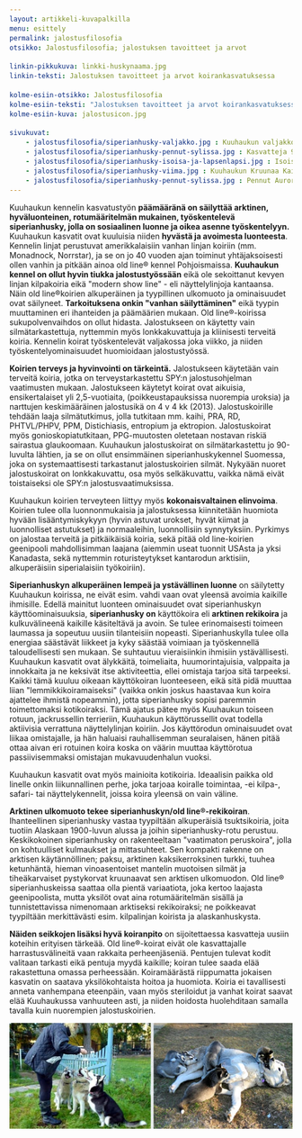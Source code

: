 ```yaml
---
layout: artikkeli-kuvapalkilla
menu: esittely
permalink: jalostusfilosofia
otsikko: Jalostusfilosofia; jalostuksen tavoitteet ja arvot

linkin-pikkukuva: linkki-huskynaama.jpg
linkin-teksti: Jalostuksen tavoitteet ja arvot koirankasvatuksessa

kolme-esiin-otsikko: Jalostusfilosofia
kolme-esiin-teksti: "Jalostuksen tavoitteet ja arvot koirankasvatuksessa. Tasapainossa luonne, terveys, käyttöominaisuudet ja oikea arktinen ulkomuoto."
kolme-esiin-kuva: jalostusicon.jpg

sivukuvat:
    - jalostusfilosofia/siperianhusky-valjakko.jpg : Kuuhaukun valjakko
    - jalostusfilosofia/siperianhusky-pennut-sylissa.jpg : Kasvatteja 9 pennun pentueesta
    - jalostusfilosofia/siperianhusky-isoisa-ja-lapsenlapsi.jpg : Isoisä ja lapsenlapsi, 10 vuoden ikäero
    - jalostusfilosofia/siperianhusky-viima.jpg : Kuuhaukun Kruunaa Kaiken, Viima
    - jalostusfilosofia/siperianhusky-pennut-sylissa.jpg : Pennut Aurora Nocturne & Canis Majoris
---
```


Kuuhaukun kennelin kasvatustyön **päämääränä on säilyttää arktinen, hyväluonteinen, 
rotumääritelmän mukainen, työskentelevä siperianhusky, jolla on sosiaalinen luonne ja 
oikea asenne työskentelyyn.** Kuuhaukun kasvatit ovat kuuluisia niiden **hyvästä ja avoimesta 
luonteesta**. Kennelin linjat perustuvat amerikkalaisiin vanhan linjan koiriin (mm. Monadnock, Norrstar), 
ja se on jo 40 vuoden ajan toiminut yhtäjaksoisesti ollen vanhin ja pitkään ainoa old line®
kennel Pohjoismaissa. **Kuuhaukun kennel on ollut hyvin tiukka jalostustyössään** eikä ole 
sekoittanut kevyen linjan kilpakoiria eikä "modern show line" - eli näyttelylinjoja 
kantaansa. Näin old line®koirien alkuperäinen ja tyypillinen ulkomuoto ja ominaisuudet 
ovat säilyneet. **Tarkoituksena onkin "vanhan säilyttäminen"** eikä tyypin muuttaminen eri 
ihanteiden ja päämäärien mukaan. Old line®-koirissa sukupolvenvaihdos on ollut hidasta. Jalostukseen on käytetty vain silmätarkastettuja, nyttemmin myös lonkkakuvattuja 
ja kliinisesti terveitä koiria. Kennelin koirat 
työskentelevät valjakossa joka viikko, ja niiden työskentelyominaisuudet huomioidaan 
jalostustyössä.

**Koirien terveys ja hyvinvointi on tärkeintä.** Jalostukseen käytetään 
vain terveitä koiria, jotka on terveystarkastettu SPY:n jalostusohjelman vaatimusten 
mukaan. Jalostukseen käytetyt koirat ovat aikuisia, ensikertalaiset yli 2,5-vuotiaita, 
(poikkeustapauksissa nuorempia uroksia) ja narttujen keskimääräinen jalostusikä on 4 v 4 kk 
(2013). Jalostuskoirille tehdään laaja silmätutkimus, jolla tutkitaan mm. kaihi, PRA, 
RD, PHTVL/PHPV, PPM, Distichiasis, entropium ja ektropion. Jalostuskoirat myös 
gonioskopiatutkitaan, PPG-muutosten oletetaan nostavan riskiä sairastua glaukoomaan. 
Kuuhaukun jalostuskoirat on silmätarkastettu jo 90-luvulta lähtien, ja se on ollut 
ensimmäinen siperianhuskykennel Suomessa, joka on systemaattisesti tarkastanut jalostuskoirien 
silmät. Nykyään nuoret jalostuskoirat on lonkkakuvattu, osa myös selkäkuvattu, 
vaikka nämä eivät toistaiseksi ole SPY:n jalostusvaatimuksissa.

Kuuhaukun koirien terveyteen liittyy myös **kokonaisvaltainen elinvoima**. Koirien 
tulee olla luonnonmukaisia ja jalostuksessa kiinnitetään huomiota hyvään lisääntymiskykyyn 
(hyvin astuvat urokset, hyvät kiimat ja luonnolliset astutukset) ja normaaleihin, 
luonnollisiin synnytyksiin. Pyrkimys on jalostaa terveitä ja pitkäikäisiä koiria, sekä 
pitää old line-koirien geenipooli mahdollisimman laajana (aiemmin useat tuonnit USAsta ja yksi Kanadasta,
sekä nyttemmin roturisteytykset kantarodun 
arktisiin, alkuperäisiin siperialaisiin työkoiriin).

**Siperianhuskyn alkuperäinen lempeä ja ystävällinen luonne** on säilytetty Kuuhaukun koirissa, 
ne eivät esim. vahdi vaan ovat yleensä avoimia kaikille ihmisille. Edellä mainitut luonteen 
ominaisuudet ovat siperianhuskyn käyttöominaisuuksia, **siperianhusky on** käyttökoira eli **arktinen
rekikoira** ja kulkuvälineenä kaikille käsiteltävä ja avoin. Se tulee erinomaisesti toimeen laumassa ja 
sopeutuu uusiin tilanteisiin nopeasti. 
Siperianhuskylla tulee olla energiaa säästävät liikkeet ja kyky säästää voimiaan ja työskennellä 
taloudellisesti sen mukaan. Se suhtautuu vieraisiinkin 
ihmisiin ystävällisesti. Kuuhaukun kasvatit ovat älykkäitä, toimeliaita, huumorintajuisia, 
valppaita ja innokkaita ja ne keksivät itse aktiviteettia, ellei omistaja tarjoa sitä tarpeeksi. 
Kaikki tämä kuuluu oikeaan käyttökoiran luonteeseen, eikä sitä pidä muuttaa liian "lemmikkikoiramaiseksi" 
(vaikka onkin joskus haastavaa kun koira ajattelee ihmistä nopeammin), jotta siperianhusky sopisi 
paremmin toimettomaksi kotikoiraksi. Tämä ajatus pätee myös Kuuhaukun toiseen rotuun, jackrussellin 
terrieriin, Kuuhaukun käyttörussellit ovat todella aktiivisia verrattuna näyttelylinjan koiriin. 
Jos käyttörodun ominaisuudet ovat liikaa omistajalle, ja hän haluaisi rauhallisemman seuralaisen, 
hänen pitää ottaa aivan eri rotuinen koira koska on väärin muuttaa käyttörotua passiivisemmaksi 
omistajan mukavuudenhalun vuoksi.

Kuuhaukun kasvatit ovat myös mainioita kotikoiria. Ideaalisin paikka old linelle onkin liikunnallinen 
perhe, joka tarjoaa koiralle toimintaa, -ei kilpa-, safari- tai näyttelykennelit, joissa koira 
yleensä on vain väline.

**Arktinen ulkomuoto tekee siperianhuskyn/old line®-rekikoiran**. Ihanteellinen siperianhusky vastaa 
tyypiltään alkuperäisiä tsuktsikoiria, joita tuotiin Alaskaan 1900-luvun alussa ja joihin 
siperianhusky-rotu perustuu. Keskikokoinen siperianhusky on rakenteeltaan "vaatimaton peruskoira", 
jolla on kohtuulliset kulmaukset ja mittasuhteet. Sen kompakti rakenne on arktisen käytännöllinen; 
paksu, arktinen kaksikerroksinen turkki, tuuhea ketunhäntä, hieman vinoasentoiset mantelin 
muotoisen silmät ja tiheäkarvaiset pystykorvat kruunaavat sen arktisen ulkomuodon. Old line®
siperianhuskeissa saattaa olla pientä variaatiota, joka kertoo laajasta geenipoolista, mutta 
yksilöt ovat aina rotumääritelmän sisällä ja tunnistettavissa nimenomaan arktiseksi rekikoiraksi; 
ne poikkeavat tyypiltään merkittävästi esim. kilpalinjan koirista ja alaskanhuskysta.

**Näiden seikkojen lisäksi hyvä koiranpito** on sijoitettaessa kasvatteja uusiin koteihin 
erityisen tärkeää. Old line®-koirat eivät ole kasvattajalle harrastusvälineitä vaan rakkaita perheenjäseniä. 
Pentujen tulevat kodit valitaan tarkasti eikä pentuja myydä kaikille; koiran tulee saada 
elää rakastettuna omassa perheessään. Koiramäärästä riippumatta jokaisen kasvatin on saatava 
yksilökohtaista hoitoa ja huomiota. Koiria ei tavallisesti anneta vanhempana eteenpäin, 
vaan myös steriloidut ja vanhat koirat saavat elää Kuuhaukussa vanhuuteen asti, ja niiden 
hoidosta huolehditaan samalla tavalla kuin nuorempien jalostuskoirien.

<center>
<img src="images/jalostusfilosofia/siperianhusky-toko.jpg"/>
</center><br>
